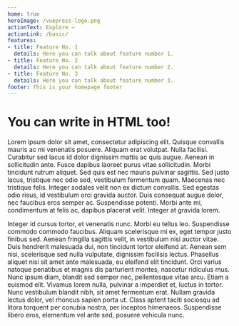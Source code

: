 ```yaml
---
home: true
heroImage: /vuepress-logo.png
actionText: Explore →
actionLink: /basic/
features:
- title: Feature No. 1
  details: Here you can talk about feature number 1.
- title: Feature No. 2
  details: Here you can talk about feature number 2.
- title: Feature No. 3
  details: Here you can talk about feature number 3.
footer: This is your homepage footer
---
```


<h1>You can write in HTML too!</h1>

<p>
Lorem ipsum dolor sit amet, consectetur adipiscing elit. Quisque convallis mauris ac mi venenatis posuere. Aliquam erat volutpat. Nulla facilisi. Curabitur sed lacus id dolor dignissim mattis ac quis augue. Aenean in sollicitudin ante. Fusce dapibus laoreet purus vitae sollicitudin. Morbi tincidunt rutrum aliquet. Sed quis est nec mauris pulvinar sagittis. Sed justo lacus, tristique nec odio sed, vestibulum fermentum quam. Maecenas nec tristique felis. Integer sodales velit non ex dictum convallis. Sed egestas odio risus, id vestibulum orci gravida auctor. Duis consequat augue dolor, nec faucibus eros semper ac. Suspendisse potenti. Morbi ante mi, condimentum at felis ac, dapibus placerat velit. Integer at gravida lorem.
</p>
<p>
Integer id cursus tortor, et venenatis nunc. Morbi eu tellus leo. Suspendisse commodo commodo faucibus. Aliquam scelerisque mi ex, eget tempor justo finibus sed. Aenean fringilla sagittis velit, in vestibulum nisi auctor vitae. Duis hendrerit malesuada dui, non tincidunt tortor eleifend at. Aenean sem nisi, scelerisque sed nulla vulputate, dignissim facilisis lectus. Phasellus aliquet nisi sit amet ante malesuada, eu eleifend elit tincidunt. Orci varius natoque penatibus et magnis dis parturient montes, nascetur ridiculus mus. Nunc ipsum diam, blandit sed semper nec, pellentesque vitae arcu. Etiam a euismod elit. Vivamus lorem nulla, pulvinar a imperdiet et, luctus in tortor. Nunc vestibulum blandit nibh, sit amet fermentum erat. Nullam gravida lectus dolor, vel rhoncus sapien porta ut. Class aptent taciti sociosqu ad litora torquent per conubia nostra, per inceptos himenaeos. Suspendisse libero eros, elementum vel ante sed, posuere vehicula nunc.
</p>